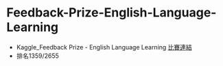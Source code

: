 # Feedback-Prize-English-Language-Learning
- Kaggle_Feedback Prize - English Language Learning [比賽連結](https://www.kaggle.com/competitions/feedback-prize-english-language-learning/overview)
- 排名1359/2655
